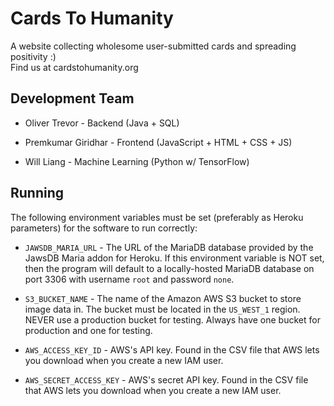 # Cards To Humanity
A website collecting wholesome user-submitted cards and spreading positivity :)  
Find us at cardstohumanity.org

## Development Team

* Oliver Trevor - Backend (Java + SQL)

* Premkumar Giridhar - Frontend (JavaScript + HTML + CSS + JS)

* Will Liang - Machine Learning (Python w/ TensorFlow)

## Running
The following environment variables must be set (preferably as Heroku parameters) for the software to run correctly:

* `JAWSDB_MARIA_URL` - The URL of the MariaDB database provided by the JawsDB Maria addon for Heroku. If this environment variable is NOT set, then the program will default to a locally-hosted MariaDB database on port 3306 with username `root` and password `none`.

* `S3_BUCKET_NAME` - The name of the Amazon AWS S3 bucket to store image data in. The bucket must be located in the `US_WEST_1` region. NEVER use a production bucket for testing. Always have one bucket for production and one for testing.

* `AWS_ACCESS_KEY_ID` - AWS's API key. Found in the CSV file that AWS lets you download when you create a new IAM user.

* `AWS_SECRET_ACCESS_KEY` - AWS's secret API key. Found in the CSV file that AWS lets you download when you create a new IAM user.
